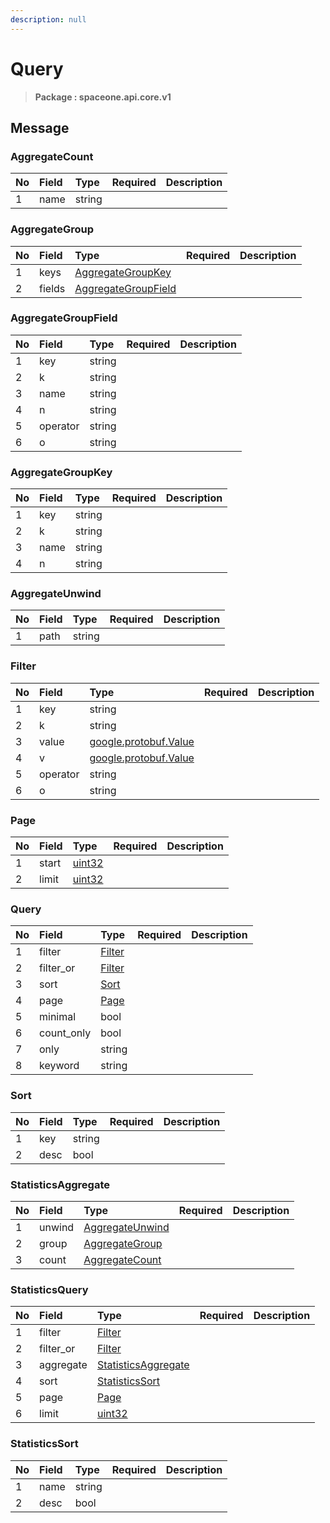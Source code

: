 ```yaml
---
description: null
---
```


# Query

> **Package : spaceone.api.core.v1**

## Message

### AggregateCount

| No | Field | Type | Required | Description |
| :--- | :--- | :--- | :--- | :--- |
| 1 | name | string |  |  |

### AggregateGroup

| No | Field | Type | Required | Description |
| :--- | :--- | :--- | :--- | :--- |
| 1 | keys | [AggregateGroupKey](../../../v0.9.0-5/core/v1/query.md#aggregategroupkey) |  |  |
| 2 | fields | [AggregateGroupField](../../../v0.9.0-5/core/v1/query.md#aggregategroupfield) |  |  |

### AggregateGroupField

| No | Field | Type | Required | Description |
| :--- | :--- | :--- | :--- | :--- |
| 1 | key | string |  |  |
| 2 | k | string |  |  |
| 3 | name | string |  |  |
| 4 | n | string |  |  |
| 5 | operator | string |  |  |
| 6 | o | string |  |  |

### AggregateGroupKey

| No | Field | Type | Required | Description |
| :--- | :--- | :--- | :--- | :--- |
| 1 | key | string |  |  |
| 2 | k | string |  |  |
| 3 | name | string |  |  |
| 4 | n | string |  |  |

### AggregateUnwind

| No | Field | Type | Required | Description |
| :--- | :--- | :--- | :--- | :--- |
| 1 | path | string |  |  |

### Filter

| No | Field | Type | Required | Description |
| :--- | :--- | :--- | :--- | :--- |
| 1 | key | string |  |  |
| 2 | k | string |  |  |
| 3 | value | [google.protobuf.Value](https://developers.google.com/protocol-buffers/docs/reference/overview) |  |  |
| 4 | v | [google.protobuf.Value](https://developers.google.com/protocol-buffers/docs/reference/overview) |  |  |
| 5 | operator | string |  |  |
| 6 | o | string |  |  |

### Page

| No | Field | Type | Required | Description |
| :--- | :--- | :--- | :--- | :--- |
| 1 | start | [uint32](https://github.com/protocolbuffers/protobuf/blob/master/src/google/protobuf/type.proto) |  |  |
| 2 | limit | [uint32](https://github.com/protocolbuffers/protobuf/blob/master/src/google/protobuf/type.proto) |  |  |

### Query

| No | Field | Type | Required | Description |
| :--- | :--- | :--- | :--- | :--- |
| 1 | filter | [Filter](../../../v0.9.0-5/core/v1/query.md#filter) |  |  |
| 2 | filter\_or | [Filter](../../../v0.9.0-5/core/v1/query.md#filter) |  |  |
| 3 | sort | [Sort](../../../v0.9.0-5/core/v1/query.md#sort) |  |  |
| 4 | page | [Page](../../../v0.9.0-5/core/v1/query.md#page) |  |  |
| 5 | minimal | bool |  |  |
| 6 | count\_only | bool |  |  |
| 7 | only | string |  |  |
| 8 | keyword | string |  |  |

### Sort

| No | Field | Type | Required | Description |
| :--- | :--- | :--- | :--- | :--- |
| 1 | key | string |  |  |
| 2 | desc | bool |  |  |

### StatisticsAggregate

| No | Field | Type | Required | Description |
| :--- | :--- | :--- | :--- | :--- |
| 1 | unwind | [AggregateUnwind](../../../v0.9.0-5/core/v1/query.md#aggregateunwind) |  |  |
| 2 | group | [AggregateGroup](../../../v0.9.0-5/core/v1/query.md#aggregategroup) |  |  |
| 3 | count | [AggregateCount](../../../v0.9.0-5/core/v1/query.md#aggregatecount) |  |  |

### StatisticsQuery

| No | Field | Type | Required | Description |
| :--- | :--- | :--- | :--- | :--- |
| 1 | filter | [Filter](../../../v0.9.0-5/core/v1/query.md#filter) |  |  |
| 2 | filter\_or | [Filter](../../../v0.9.0-5/core/v1/query.md#filter) |  |  |
| 3 | aggregate | [StatisticsAggregate](../../../v0.9.0-5/core/v1/query.md#statisticsaggregate) |  |  |
| 4 | sort | [StatisticsSort](../../../v0.9.0-5/core/v1/query.md#statisticssort) |  |  |
| 5 | page | [Page](../../../v0.9.0-5/core/v1/query.md#page) |  |  |
| 6 | limit | [uint32](https://github.com/protocolbuffers/protobuf/blob/master/src/google/protobuf/type.proto) |  |  |

### StatisticsSort

| No | Field | Type | Required | Description |
| :--- | :--- | :--- | :--- | :--- |
| 1 | name | string |  |  |
| 2 | desc | bool |  |  |

